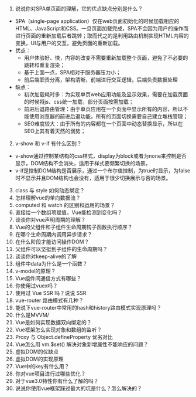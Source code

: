 1. 说说你对SPA单页面的理解，它的优点缺点分别是什么？
  - SPA（single-page application）仅在web页面初始化的时候加载相应的HTML、JavaScript和CSS。一旦页面加载完成，SPA不会因为用户的操作而进行页面的重新加载后者跳转；取而代之的是利用路由机制实现HTML内容的变换，UI与用户的交互，避免页面的重新加载。
  - 优点：
    - 用户体验好、快，内容的改变不需要重新加载整个页面，避免了不必要的跳转和重复渲染；
    - 基于上面一点，SPA相对于服务器压力小；
    - 前后端职责分离，架构清晰，前端进行交互逻辑，后端负责数据处理
  - 缺点：
    - 初次加载耗时多：为实现单页web应用功能及显示效果，需要在加载页面的时候将js、css统一加载，部分页面按需加载；
    - 前进后退路由管理：由于单页应用在一个页面中显示所有的内容，所以不能使用浏览器的前进后退功能，所有的页面切换需要自己建立堆栈管理；
    - SEO难度较大：由于所有的内容都在一个页面中动态替换显示，所以在SEO上其有着天然的弱势；
2. v-show 和 v-if 有什么区别？
  - v-show通过控制某结构的css样式，display为block或者为none来控制是否显示，DOM结构不会消失，适用于样式要频繁切换的场景。
  - v-if是控制DOM结构是否展示，通过一个布尔值控制，为true时显示，为false时不显示并且DOM结构也会没有，适用于很少切换展示与否的场景。
3. class 与 style 如何动态绑定？
4. 怎样理解vue的单向数据流？
5. computed 和 watch 的区别和运用的场景？
6. 直接给一个数组项赋值，Vue能检测到变化吗？
7. 谈谈你对vue声明周期的理解？
8. Vue的父组件和子组件生命周期钩子函数执行顺序？
9. 在哪个生命周期内调用异步请求？
10. 在什么阶段才能访问操作DOM？
11. 父组件可以坚挺到子组件的生命周期吗？
12. 谈谈你对keep-alive的了解
13. 组件中data为什么是一个函数？
14. v-model的原理？
15. Vue组件间通信方式有哪些？
16. 你使用过vuex吗？
17. 使用过 Vue SSR 吗？说说 SSR
18. vue-router 路由模式有几种？
19. 能说下vue-router中常用的hash和history路由模式实现原理吗？
20. 什么是MVVM/
21. Vue是如何实现数据双向绑定的？
22. Vue框架怎么实现对象和数组的监听？
23. Proxy 与 Object.defineProperty 优劣对比
24. Vue怎么用 vm.$set() 解决对象新增属性不能响应的问题？
25. 虚拟DOM的优缺点
26. 虚拟DOM的实现原理
27. Vue中的key有什么用？
28. 你对vue项目进行过哪些优化？
29. 对于vue3.0特性你有什么了解的吗？
30. 说说你使用vue框架踩过最大的坑是什么？怎么解决的？